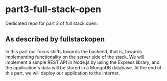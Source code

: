 # part3-full-stack-open
Dedicated repo for part 3 of full stack open.

## As described by fullstackopen

In this part our focus shifts towards the backend, that is, towards implementing functionality on the server side of the stack. We will implement a simple REST API in Node.js by using the Express library, and the application's data will be stored in a MongoDB database. At the end of this part, we will deploy our application to the internet.

